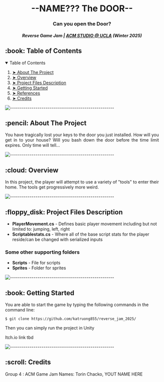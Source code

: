 
<h1 align="center"> --NAME??? The DOOR-- </h1>
<h3 align="center"> Can you open the Door? </h3>
<h5 align="center"> Reverse Game Jam | <a href="https://acm.cs.ucla.edu/committees#studio">ACM STUDIO @ UCLA</a> (Winter 2025) </h5>

<!-- TABLE OF CONTENTS -->
<h2 id="table-of-contents"> :book: Table of Contents</h2>

<details open="open">
  <summary>Table of Contents</summary>
  <ol>
    <li><a href="#about-the-project"> ➤ About The Project</a></li>
    <li><a href="#overview"> ➤ Overview</a></li>
    <li><a href="#project-files-description"> ➤ Project Files Description</a></li>
    <li><a href="#getting-started"> ➤ Getting Started</a></li>
    <li><a href="#references"> ➤ References</a></li>
    <li><a href="#credits"> ➤ Credits</a></li>
  </ol>
</details>

![-----------------------------------------------------](https://raw.githubusercontent.com/andreasbm/readme/master/assets/lines/rainbow.png)

<!-- ABOUT THE PROJECT -->
<h2 id="about-the-project"> :pencil: About The Project</h2>

<p align="justify"> 
  You have tragically lost your keys to the door you just installed. How will you get in to your house? Will you bash down the door before the time limit expires. Only time will tell...
</p>

![-----------------------------------------------------](https://raw.githubusercontent.com/andreasbm/readme/master/assets/lines/rainbow.png)

<!-- OVERVIEW -->
<h2 id="overview"> :cloud: Overview</h2>

<p align="justify"> 
  In this project, the player will attempt to use a variety of "tools" to enter their home. The tools get progressively more weird.
</p>

![-----------------------------------------------------](https://raw.githubusercontent.com/andreasbm/readme/master/assets/lines/rainbow.png)

<!-- PROJECT FILES DESCRIPTION -->
<h2 id="project-files-description"> :floppy_disk: Project Files Description</h2>

<ul>
  <li><b>PlayerMovement.cs</b> - Defines basic player movement including but not limited to: jumping, left, right</li>
  <li><b>Scriptablestats.cs</b> - Where all of the base script stats for the player reside/can be changed with serialized inputs</li>
</ul>

<h3>Some other supporting folders</h3>
<ul>
  <li><b>Scripts</b> - File for scripts</li>
  <li><b>Sprites</b> - Folder for sprites</li>
</ul>

![-----------------------------------------------------](https://raw.githubusercontent.com/andreasbm/readme/master/assets/lines/rainbow.png)
<!-- GETTING STARTED -->
<h2 id="getting-started"> :book: Getting Started</h2>

<p>You are able to start the game by typing the following commands in the command line:</p>
<pre><code>$ git clone https://github.com/katruong855/reverse_jam_2025/ </code></pre>

<p>Then you can simply run the project in Unity</p>

<p> Itch.io link tbd</p>

![-----------------------------------------------------](https://raw.githubusercontent.com/andreasbm/readme/master/assets/lines/rainbow.png)
<!-- CREDITS -->
<h2 id="credits"> :scroll: Credits</h2>

Group 4 : ACM Game Jam
Names: Torin Chacko, YOUT NAME HERE
